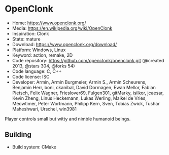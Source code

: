 # OpenClonk

- Home: https://www.openclonk.org/
- Media: https://en.wikipedia.org/wiki/OpenClonk
- Inspiration: Clonk
- State: mature
- Download: https://www.openclonk.org/download/
- Platform: Windows, Linux
- Keyword: action, remake, 2D
- Code repository: https://github.com/openclonk/openclonk.git (@created 2013, @stars 304, @forks 54)
- Code language: C, C++
- Code license: ISC
- Developer: Armin, Armin Burgmeier, Armin S., Armin Scheurens, Benjamin Herr, boni, ckanibal, David Dormagen, Ewan Mellor, Fabian Pietsch, Felix Wagner, Frieslover69, Fulgen301, gitMarky, isilkor, jcaesar, Kevin Zheng, Linus Heckemann, Lukas Werling, Maikel de Vries, Meowtimer, Peter Wortmann, Philipp Kern, Sven, Tobias Zwick, Tushar Maheshwari, Urschel, win3981

Player controls small but witty and nimble humanoid beings.

## Building

- Build system: CMake
